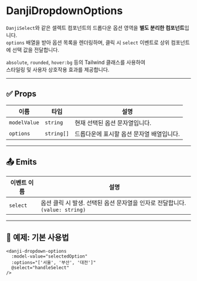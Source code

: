 # DanjiDropdownOptions

`DanjiSelect`와 같은 셀렉트 컴포넌트의 드롭다운 옵션 영역을 **별도 분리한 컴포넌트**입니다.  
`options` 배열을 받아 옵션 목록을 렌더링하며, 클릭 시 `select` 이벤트로 상위 컴포넌트에 선택 값을 전달합니다.

`absolute`, `rounded`, `hover:bg` 등의 Tailwind 클래스를 사용하여  
스타일링 및 사용자 상호작용 효과를 제공합니다.

---

## ✅ Props

| 이름         | 타입       | 설명                                      |
| ------------ | ---------- | ----------------------------------------- |
| `modelValue` | `string`   | 현재 선택된 옵션 문자열입니다.            |
| `options`    | `string[]` | 드롭다운에 표시할 옵션 문자열 배열입니다. |

---

## 📤 Emits

| 이벤트 이름 | 설명                                                                         |
| ----------- | ---------------------------------------------------------------------------- |
| `select`    | 옵션 클릭 시 발생. 선택된 옵션 문자열을 인자로 전달합니다. `(value: string)` |

---

## 🧪 예제: 기본 사용법

```vue
<danji-dropdown-options
  :model-value="selectedOption"
  :options="['서울', '부산', '대전']"
  @select="handleSelect"
/>
```
